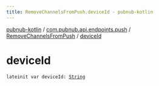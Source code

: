 ```yaml
---
title: RemoveChannelsFromPush.deviceId - pubnub-kotlin
---
```


[pubnub-kotlin](../../index.html) / [com.pubnub.api.endpoints.push](../index.html) / [RemoveChannelsFromPush](index.html) / [deviceId](./device-id.html)

# deviceId

`lateinit var deviceId: `[`String`](https://kotlinlang.org/api/latest/jvm/stdlib/kotlin/-string/index.html)